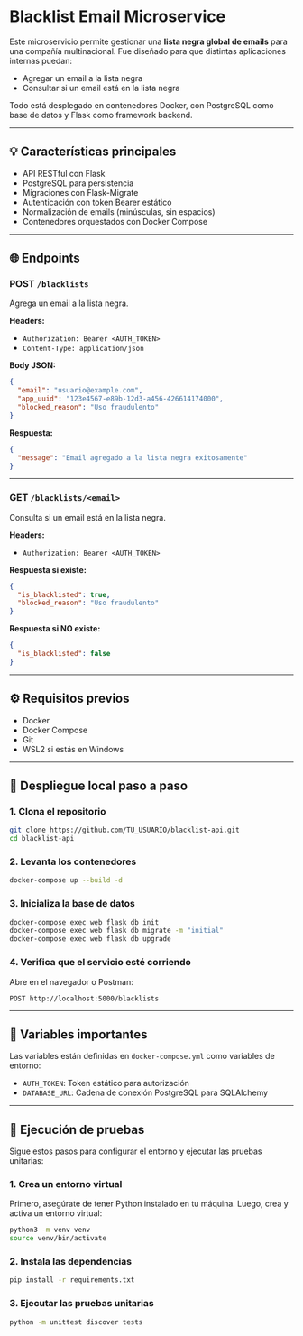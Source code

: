 # Blacklist Email Microservice

Este microservicio permite gestionar una **lista negra global de emails** para una compañía multinacional. Fue diseñado para que distintas aplicaciones internas puedan:

- Agregar un email a la lista negra
- Consultar si un email está en la lista negra

Todo está desplegado en contenedores Docker, con PostgreSQL como base de datos y Flask como framework backend.

---

## 💡 Características principales

- API RESTful con Flask
- PostgreSQL para persistencia
- Migraciones con Flask-Migrate
- Autenticación con token Bearer estático
- Normalización de emails (minúsculas, sin espacios)
- Contenedores orquestados con Docker Compose

---

## 🌐 Endpoints

### POST `/blacklists`
Agrega un email a la lista negra.

**Headers:**
- `Authorization: Bearer <AUTH_TOKEN>`
- `Content-Type: application/json`

**Body JSON:**
```json
{
  "email": "usuario@example.com",
  "app_uuid": "123e4567-e89b-12d3-a456-426614174000",
  "blocked_reason": "Uso fraudulento"
}
```

**Respuesta:**
```json
{
  "message": "Email agregado a la lista negra exitosamente"
}
```

---

### GET `/blacklists/<email>`
Consulta si un email está en la lista negra.

**Headers:**
- `Authorization: Bearer <AUTH_TOKEN>`

**Respuesta si existe:**
```json
{
  "is_blacklisted": true,
  "blocked_reason": "Uso fraudulento"
}
```

**Respuesta si NO existe:**
```json
{
  "is_blacklisted": false
}
```

---

## ⚙️ Requisitos previos
- Docker
- Docker Compose
- Git
- WSL2 si estás en Windows

---

## 🚀 Despliegue local paso a paso

### 1. Clona el repositorio
```bash
git clone https://github.com/TU_USUARIO/blacklist-api.git
cd blacklist-api
```

### 2. Levanta los contenedores
```bash
docker-compose up --build -d
```

### 3. Inicializa la base de datos
```bash
docker-compose exec web flask db init
docker-compose exec web flask db migrate -m "initial"
docker-compose exec web flask db upgrade
```

### 4. Verifica que el servicio esté corriendo
Abre en el navegador o Postman:
```
POST http://localhost:5000/blacklists
```

---

## 📓 Variables importantes

Las variables están definidas en `docker-compose.yml` como variables de entorno:

- `AUTH_TOKEN`: Token estático para autorización
- `DATABASE_URL`: Cadena de conexión PostgreSQL para SQLAlchemy

---

## 🧪 Ejecución de pruebas

Sigue estos pasos para configurar el entorno y ejecutar las pruebas unitarias:

### 1. Crea un entorno virtual
Primero, asegúrate de tener Python instalado en tu máquina. Luego, crea y activa un entorno virtual:

```bash
python3 -m venv venv
source venv/bin/activate 
```

### 2. Instala las dependencias
```bash
pip install -r requirements.txt
```

### 3. Ejecutar las pruebas unitarias
```bash
python -m unittest discover tests
```

